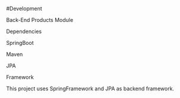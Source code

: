 #Development

Back-End Products Module

Dependencies

SpringBoot

Maven

JPA


Framework

This project uses SpringFramework and JPA as backend framework.


